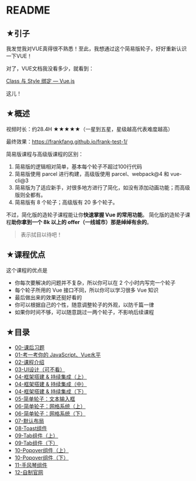 # README

## ★引子

我发觉我对VUE真得很不熟悉！至此，我想通过这个简易版轮子，好好重新认识一下VUE！

对了，VUE文档我没看多少，就看到：

[Class 与 Style 绑定 — Vue.js](https://cn.vuejs.org/v2/guide/class-and-style.html)

这儿！

## ★概述

视频时长：约28.4H ★★★★★（一星到五星，星级越高代表难度越高）

最终效果：<https://frankfang.github.io/frank-test-1/>

简易版课程与高级版课程的区别：

1. 简易版的逻辑相对简单，基本每个轮子不超过100行代码
2. 简易版使用 parcel 进行构建，高级版使用 parcel、webpack@4 和 vue-cli@3
3. 简易版为了适应新手，对很多地方进行了简化，如没有添加动画功能；而高级版则全都有。
4. 简易版有 8 个轮子；高级版有 20 多个轮子。

不过，简化版的造轮子课程能让你**快速掌握 Vue 的常用功能**。
简化版的造轮子课程**助你拿到一个 8k 以上的 offer（一线城市）那是绰绰有余的**。

> 表示拭目以待吧！

## ★课程优点

这个课程的优点是

- 你每次要解决的问题并不复杂，所以你可以在 2 个小时内写完一个轮子
- 每个轮子所用的 Vue 接口不同，所以你可以学习很多 Vue 知识
- 最后做出来的效果还挺好看的
- 你可以根据自己的个性，随意调整轮子的外观，以防千篇一律
- 如果你时间不够，可以随意跳过一两个轮子，不影响后续课程

## ★目录

- [00-课后习题](./00-课后习题.md)
- [01-考一考你的 JavaScript、Vue水平](./01-考一考你的JavaScript-Vue水平.md)
- [02-课程介绍](./02-课程介绍.md)
- [03-UI设计（可不看）](./03-UI设计-可不看.md)
- [04-框架搭建 & 持续集成（上）](./04-框架搭建与持续集成-上.md)
- [04-框架搭建 & 持续集成（中）](./04-框架搭建与持续集成-中.md)
- [04-框架搭建 & 持续集成（下）](./04-框架搭建与持续集成-下.md)
- [05-简单轮子：文本输入框](./05-文本输入框.md)
- [06-简单轮子：网格系统（上）](./06-网格系统-上.md)
- [06-简单轮子：网格系统（下）](./06-网格系统-下.md)
- [07-默认布局](./07-默认布局.md)
- [08-Toast组件](./08-Toast组件.md)
- [09-Tab组件（上）](./09-Tab组件.md)
- [09-Tab组件（下）](./09-Tab组件-下.md)
- [10-Popover组件（上）](./10-popover组件-上.md)
- [10-Popover组件（下）](./10-popover组件-下.md)
- [11-手风琴组件](./11-手风琴组件.md)
- [12-自制官网](./12-自制官网.md)